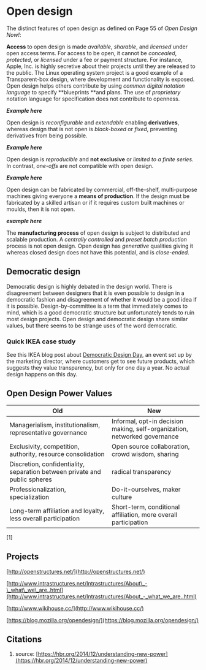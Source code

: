 # Open design

The distinct features of open design as defined on Page 55 of _Open Design Now!_:

**Access** to open design is made _available_, _sharable_, and _licensed_ under open access terms. For access to be open, it cannot be _concealed_, _protected_, or _licensed_ under a fee or payment structure. For instance, Apple, Inc. is highly secretive about their projects until they are released to the public. The Linux operating system project is a good example of a Transparent-box design, where development and functionality is exposed. Open design helps others contribute by using _common digital notation language_ to specify **blueprints **and plans. The use of _proprietary_ notation language for specification does not contribute to openness. 

_**Example here**_

Open design is _reconfigurable_ and _extendable_ enabling **derivatives**, whereas design that is not open is _black-boxed_ or _fixed_, preventing derivatives from being possible.

_**Example here**_

Open design is _reproducible_ and **not exclusive** or _limited to a finite series_. In contrast, _one-offs_ are not compatible with open design.

_**Example here**_

Open design can be fabricated by commercial, off-the-shelf, multi-purpose machines giving everyone a **means of production**. If the design must be fabricated by a skilled artisan or if it requires custom built machines or moulds, then it is not open.

_**example here**_

The **manufacturing process** of open design is subject to distributed and scalable production. A _centrally controlled_ and _preset batch production_ process is not open design. Open design has _generative_ qualities giving it whereas closed design does not have this potential, and is _close-ended_.

## Democratic design

Democratic design is highly debated in the design world. There is disagreement between designers that it is even possible to design in a democratic fashion and disagreement of whether it would be a good idea if it is possible. Design-by-committee is a term that immediately comes to mind, which is a good democratic structure but unfortunately tends to ruin most design projects. Open design and democratic design share similar values, but there seems to be strange uses of the word democratic.

### Quick IKEA case study

See this IKEA blog post about [Democratic Design Day](http://ouryear.ikea.com/2015/design/a-day-dedicated-to-democratic-design/), an event set up by the marketing director, where customers get to see future products, which suggests they value transparency, but only for one day a year. No actual design happens on this day.

## Open Design Power Values

| Old | New |
| --- | --- |
| Managerialism, institutionalism, representative governance | Informal, opt-in decision making, self-organization, networked governance |
| Exclusivity, competition, authority, resource consolidation | Open source collaboration, crowd wisdom, sharing |
| Discretion, confidentiality, separation between private and public spheres | radical transparency |
| Professionalization, specialization | Do-it-ourselves, maker culture |
| Long-term affiliation and loyalty, less overall participation | Short-term, conditional affiliation, more overall participation |

\[1\]

## Projects

[http://openstructures.net/](http://openstructures.net/)

[http://www.intrastructures.net/Intrastructures/About\_-\_what\_we\_are..html](http://www.intrastructures.net/Intrastructures/About_-_what_we_are..html)

[http://www.wikihouse.cc/](http://www.wikihouse.cc/)

[https://blog.mozilla.org/opendesign/](https://blog.mozilla.org/opendesign/)

## Citations

1. source: [https://hbr.org/2014/12/understanding-new-power](https://hbr.org/2014/12/understanding-new-power)



